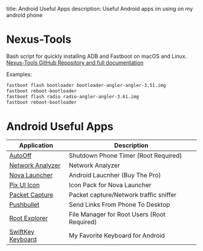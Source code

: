 title: Android Useful Apps
description: Useful Android apps im using on my android phone

# Nexus-Tools

Bash script for quickly installing ADB and Fastboot on macOS and Linux.
[Nexus-Tools GitHub Repository and full documentation](https://github.com/corbindavenport/nexus-tools "Nexus-Tools")

Examples:

```bash
fastboot flash bootloader bootloader-angler-angler-3.51.img
fastboot reboot-bootloader
fastboot flash radio radio-angler-angler-3.61.img
fastboot reboot-bootloader
```

# Android Useful Apps

| Application                                                                                     | Description                                 |
| ----------------------------------------------------------------------------------------------- | ------------------------------------------- |
| [AutoOff](https://play.google.com/store/apps/details?id=de.jonathansautter.autooff)             | Shutdown Phone Timer (Root Required)        |
| [Network Analyzer](https://play.google.com/store/apps/details?id=net.techet.netanalyzerlite.an) | Network Analyzer                            |
| [Nova Launcher](https://play.google.com/store/apps/details?id=com.teslacoilsw.launcher&hl=en)   | Android Laucnher (Buy The Pro)              |
| [Pix UI Icon](https://play.google.com/store/apps/details?id=com.themezilla.pixelui)             | Icon Pack for Nova Launcher                 |
| [Packet Capture](https://play.google.com/store/apps/details?id=app.greyshirts.sslcapture)       | Packet capture/Network traffic sniffer      |
| [Pushbullet](https://play.google.com/store/apps/details?id=com.pushbullet.android)              | Send Links From Phone To Desktop            |
| [Root Explorer](https://play.google.com/store/apps/details?id=com.speedsoftware.rootexplorer)   | File Manager for Root Users (Root Required) |
| [SwiftKey Keyboard](https://play.google.com/store/apps/details?id=com.touchtype.swiftkey)       | My Favorite Keyboard for Android            |

